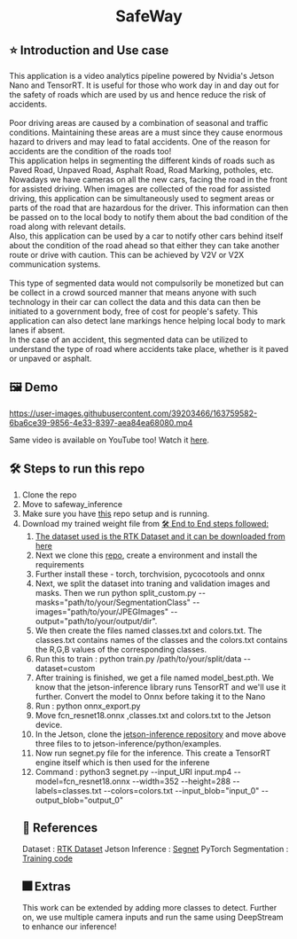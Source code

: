 <h1 align="center">SafeWay</h1>

## :star: Introduction and Use case
This application is a video analytics pipeline powered by Nvidia's Jetson Nano and TensorRT. It is useful for those who work day in and day out for the safety of roads which are used by us and hence reduce the risk of accidents.<br><br> 
Poor driving areas are caused by a combination of seasonal and traffic conditions. Maintaining these areas are a must since they cause enormous hazard to drivers and may lead to fatal accidents. One of the reason for accidents are the condition of the roads too! <br>
This application helps in segmenting the different kinds of roads such as Paved Road, Unpaved Road, Asphalt Road, Road Marking, potholes, etc. Nowadays we have cameras on all the new cars, facing the road in the front for assisted driving. When images are collected of the road for assisted driving, this application can be simultaneously used to segment areas or parts of the road that are hazardous for the driver. This information can then be passed on to the local body to notify them about the bad condition of the road along with relevant details.<br>
Also, this application can be used by a car to notify other cars behind itself about the condition of the road ahead so that either they can take another route or drive with caution. This can be achieved by V2V or V2X communication systems.<br><br> 
This type of segmented data would not compulsorily be monetized but can be collect in a crowd sourced manner that means anyone with such technology in their car can collect the data and this data can then be initiated to a government body, free of cost for people's safety.
This application can also detect lane markings hence helping local body to mark lanes if absent.<br>
In the case of an accident, this segmented data can be utilized to understand the type of road where accidents take place, whether is it paved or unpaved or asphalt.

## :framed_picture: Demo


https://user-images.githubusercontent.com/39203466/163759582-6ba6ce39-9856-4e33-8397-aea84ea68080.mp4

Same video is available on YouTube too! Watch it [here](https://www.youtube.com/watch?v=yXEIZMEm_uY).

## :hammer_and_wrench: Steps to run this repo

<ol>
    <li>Clone the repo</li>
    <li>Move to safeway_inference</li>
    <li>Make sure you have <a href="https://github.com/dusty-nv/jetson-inference">this</a> repo setup and is running.</li>
    <li>Download my trained weight file from <a href="https://drive.google.com/file/d/1FcWa_sNwL2Jg19GL97ja_LKWbzQ3_L9Q/view?usp=sharing>here</a></li>
    <li>Run : python3 safeway_v1.py --model=road_type_ss.onnx --input_URI path_to_input_video --output_URI output.mp4 </li>
</ol>
Note : Other parameters have been hardcoded in the script.         

## :hammer_and_wrench: End to End steps followed:

<ol>
    <li>The dataset used is the RTK Dataset and it can be downloaded from <a href="https://lapix.ufsc.br/pesquisas/projeto-veiculo-autonomo/datasets/?lang=en">here</a> </li>
    <li>Next we clone this <a href="https://github.com/Onixaz/pytorch-segmentation">repo</a>, create a environment and install the requirements</li>
    <li>Further install these - torch, torchvision, pycocotools and onnx</li>
    <li>Next, we split the dataset into traning and validation images and masks. Then we run python split_custom.py --masks="path/to/your/SegmentationClass" --images="path/to/your/JPEGImages" --output="path/to/your/output/dir".</li>
    <li>We then create the files named classes.txt and colors.txt. The classes.txt contains names of the classes and the colors.txt contains the R,G,B values of the corresponding classes.</li>
    <li>Run this to train : python train.py /path/to/your/split/data --dataset=custom</li>
    <li>After training is finished, we get a file named model_best.pth. We know that the jetson-inference library runs TensorRT and we'll use it further. Convert the model to Onnx before taking it to the Nano</li>
    <li>Run : python onnx_export.py</li>
    <li>Move fcn_resnet18.onnx ,classes.txt and colors.txt to the Jetson device.</li>
    <li>In the Jetson, clone the <a href="https://github.com/dusty-nv/jetson-inference">jetson-inference repository</a> and move above three files to to jetson-inference/python/examples.</li>
    <li>Now run segnet.py file for the inference. This create a TensorRT engine itself which is then used for the inferene</li>
    <li>Command : python3 segnet.py --input_URI input.mp4 --model=fcn_resnet18.onnx --width=352 --height=288 --labels=classes.txt --colors=colors.txt --input_blob="input_0" --output_blob="output_0"</li>
</ol>

## :dizzy: References

Dataset : [RTK Dataset](https://lapix.ufsc.br/pesquisas/projeto-veiculo-autonomo/datasets/?lang=en)
Jetson Inference : [Segnet](https://github.com/dusty-nv/jetson-inference/tree/master/examples/segnet)
PyTorch Segmentation : [Training code](https://github.com/Onixaz/pytorch-segmentation)

## :fireworks: Extras

This work can be extended by adding more classes to detect. Further on, we use multiple camera inputs and run the same using DeepStream to enhance our inference!
